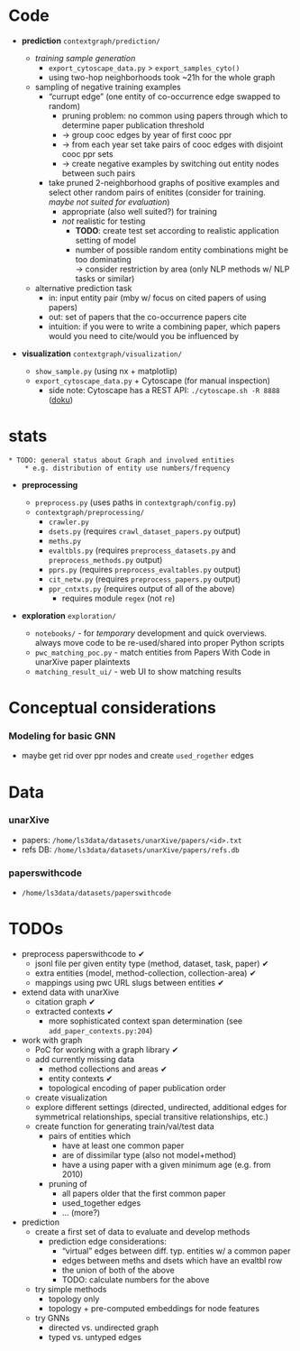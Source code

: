 # Code

* **prediction** `contextgraph/prediction/`
    * *training sample generation*
        * `export_cytoscape_data.py` &gt; `export_samples_cyto()`
        * using two-hop neighborhoods took ~21h for the whole graph
    * sampling of negative training examples
        * “currupt edge” (one entity of co-occurrence edge swapped to random)
            * pruning problem: no common using papers through which to determine paper publication threshold
            * → group cooc edges by year of first cooc ppr
            * → from each year set take pairs of cooc edges with disjoint cooc ppr sets
            * → create negative examples by switching out entity nodes between such pairs
        * take pruned 2-neighborhood graphs of positive examples and select other random pairs of enitites (consider for training. *maybe not suited for evaluation*)
            * appropriate (also well suited?) for training
            * *not* realistic for testing
                * **TODO**: create test set according to realistic application setting of model
                * number of possible random entity combinations might be too dominating  
                  → consider restriction by area (only NLP methods w/ NLP tasks or similar)
    * alternative prediction task
        * in: input entity pair (mby w/ focus on cited papers of using papers)
        * out: set of papers that the co-occurrence papers cite
        * intuition: if you were to write a combining paper, which papers would you need to cite/would you be influenced by

* **visualization** `contextgraph/visualization/`
    * `show_sample.py` (using nx + matplotlip)
    * `export_cytoscape_data.py` + Cytoscape (for manual inspection)
        * side note: Cytoscape has a REST API: `./cytoscape.sh -R 8888` ([doku](https://manual.cytoscape.org/en/3.5.0/Programmatic_Access_to_Cytoscape_Features_Scripting.html))

# **stats**
    * TODO: general status about Graph and involved entities
        * e.g. distribution of entity use numbers/frequency

* **preprocessing**
    * `preprocess.py` (uses paths in `contextgraph/config.py`)
    *  `contextgraph/preprocessing/`
        * `crawler.py`
        * `dsets.py`  (requires `crawl_dataset_papers.py` output)
        * `meths.py`
        * `evaltbls.py`  (requires `preprocess_datasets.py` and `preprocess_methods.py` output)
        * `pprs.py`  (requires `preprocess_evaltables.py` output)
        * `cit_netw.py`  (requires `preprocess_papers.py` output)
        * `ppr_cntxts.py` (requires output of all of the above)
            * requires module `regex` (not `re`)

* **exploration** `exploration/`
    * `notebooks/` - for *temporary* development and quick overviews. always move code to be re-used/shared into proper Python scripts
    * `pwc_matching_poc.py` - match entities from Papers With Code in unarXive paper plaintexts
    * `matching_result_ui/` - web UI to show matching results


# Conceptual considerations

### Modeling for basic GNN

* maybe get rid over ppr nodes and create `used_rogether` edges


# Data

### unarXive

* papers: `/home/ls3data/datasets/unarXive/papers/<id>.txt`
* refs DB: `/home/ls3data/datasets/unarXive/papers/refs.db`

### paperswithcode

* `/home/ls3data/datasets/paperswithcode`


# TODOs

* preprocess paperswithcode to ✔
    * jsonl file per given entity type (method, dataset, task, paper) ✔
    * extra entities (model, method-collection, collection-area) ✔
    * mappings using pwc URL slugs between entities ✔
* extend data with unarXive
    * citation graph ✔
    * extracted contexts ✔
        * more sophisticated context span determination (see `add_paper_contexts.py:204`)
* work with graph
    * PoC for working with a graph library ✔
    * add currently missing data
        * method collections and areas ✔
        * entity contexts ✔
        * topological encoding of paper publication order
    * create visualization
    * explore different settings (directed, undirected, additional edges for symmetrical relationships, special transitive relationships, etc.)
    * create function for generating train/val/test data
        * pairs of entities which
            * have at least one common paper
            * are of dissimilar type (also not model+method)
            * have a using paper with a given minimum age (e.g. from 2010)
        * pruning of
            * all papers older that the first common paper
            * used_together edges
            * ... (more?)
* prediction
    * create a first set of data to evaluate and develop methods
        * prediction edge considerations:
            * “virtual” edges between diff. typ. entities w/ a common paper
            * edges between meths and dsets which have an evaltbl row
            * the union of both of the above
            * TODO: calculate numbers for the above
    * try simple methods
        * topology only
        * topology + pre-computed embeddings for node features
    * try GNNs
        * directed vs. undirected graph
        * typed vs. untyped edges
